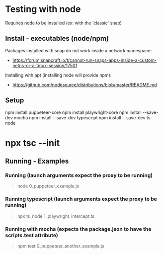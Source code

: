 # Testing with node

Requires node to be installed (ex: with the 'classic' snap)

## Install - executables (node/npm)
Packages installed with snap do not work inside a network namespace:
* https://forum.snapcraft.io/t/cannot-run-snaps-apps-inside-a-custom-netns-or-a-tmux-session/17501

Installing with apt (installing node will provide npm):
* https://github.com/nodesource/distributions/blob/master/README.md

## Setup
npm install puppeteer-core
npm install playwright-core
npm install --save-dev mocha
npm install --save-dev typescript
npm install --save-dev ts-node
# npx tsc --init

## Running - Examples

### Running (launch arguments expect the proxy to be running)
> node 0_puppeteer_example.js

### Running typescript (launch arguments expect the proxy to be running)
> npx ts_node 1_playwright_intercept.ts

### Running with mocha (expects the package.json to have the scripts.test attribute)
> npm test 0_puppeteer_another_example.js